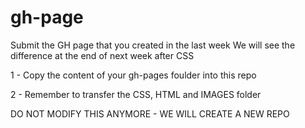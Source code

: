 # gh-page

Submit the GH page that you created in the last week
We will see the difference at the end of next week after CSS

1 - Copy the content of your gh-pages foulder into this repo

2 - Remember to transfer the CSS, HTML and IMAGES folder

DO NOT MODIFY THIS ANYMORE - WE WILL CREATE A NEW REPO

